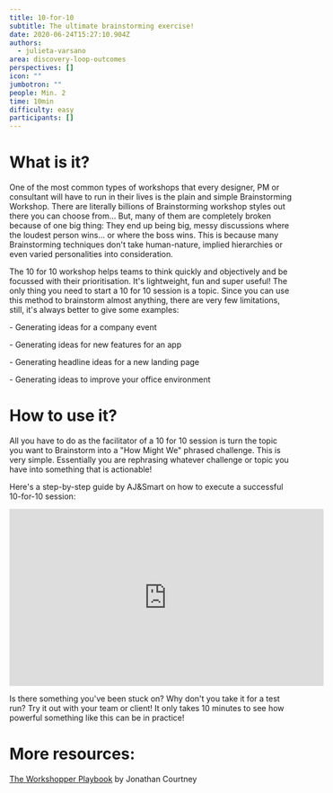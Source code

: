 ```yaml
---
title: 10-for-10
subtitle: The ultimate brainstorming exercise!
date: 2020-06-24T15:27:10.904Z
authors:
  - julieta-varsano
area: discovery-loop-outcomes
perspectives: []
icon: ""
jumbotron: ""
people: Min. 2
time: 10min
difficulty: easy
participants: []
---
```

# What is it?

One of the most common types of workshops that every designer, PM or consultant will have to run in their lives is the plain and simple Brainstorming Workshop. There are literally billions of Brainstorming workshop styles out there you can choose from… But, many of them are completely broken because of one big thing: They end up being big, messy discussions where the loudest person wins... or where the boss wins. This is because many Brainstorming techniques don't take human-nature, implied hierarchies or even varied personalities into consideration.

The 10 for 10 workshop helps teams to think quickly and objectively and be focussed with their prioritisation. It's lightweight, fun and super useful! The only thing you need to start a 10 for 10 session is a topic. Since you can use this method to brainstorm almost anything, there are very few limitations, still, it's always better to give some examples: 

\- Generating ideas for a company event 

\- Generating ideas for new features for an app 

\- Generating headline ideas for a new landing page 

\- Generating ideas to improve your office environment 

# How to use it?

All you have to do as the facilitator of a 10 for 10 session is turn the topic you want to Brainstorm into a "How Might We" phrased challenge. This is very simple. Essentially you are rephrasing whatever challenge or topic you have into something that is actionable!

Here's a step-by-step guide by AJ&Smart on how to execute a successful 10-for-10 session:

<iframe width="560" height="315" src="https://www.youtube.com/embed/OJ2guxkhvKU" frameborder="0" allow="accelerometer; autoplay; encrypted-media; gyroscope; picture-in-picture" allowfullscreen></iframe>

Is there something you've been stuck on? Why don't you take it for a test run? Try it out with your team or client! It only takes 10 minutes to see how powerful something like this can be in practice!

# More resources:

[The Workshopper Playbook](https://www.workshopperplaybook.com/ordernow) by Jonathan Courtney